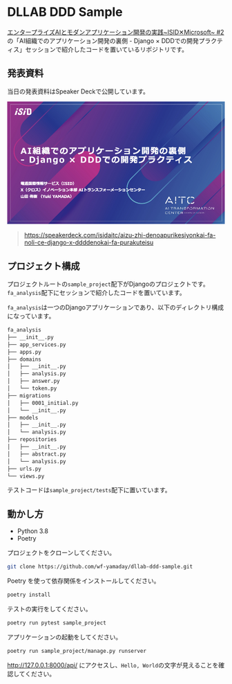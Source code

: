 # DLLAB DDD Sample

[エンタープライズAIとモダンアプリケーション開発の実践~ISID✕Microsoft~ #2](https://dllab.connpass.com/event/259408/)の「AI組織でのアプリケーション開発の裏側 - Django × DDDでの開発プラクティス​」セッションで紹介したコードを置いているリポジトリです。

## 発表資料

当日の発表資料はSpeaker Deckで公開しています。

[![AI組織でのアプリケーション開発の裏側 - Django × DDDでの開発プラクティス](./img/title.png)](https://speakerdeck.com/isidaitc/aizu-zhi-denoapurikesiyonkai-fa-noli-ce-django-x-ddddenokai-fa-purakuteisu)


> https://speakerdeck.com/isidaitc/aizu-zhi-denoapurikesiyonkai-fa-noli-ce-django-x-ddddenokai-fa-purakuteisu

## プロジェクト構成

プロジェクトルートの`sample_project`配下がDjangoのプロジェクトです。  
`fa_analysis`配下にセッションで紹介したコードを置いています。

`fa_analysis`は一つのDjangoアプリケーションであり、以下のディレクトリ構成になっています。

```sh
fa_analysis
├── __init__.py
├── app_services.py
├── apps.py
├── domains
│   ├── __init__.py
│   ├── analysis.py
│   ├── answer.py
│   └── token.py
├── migrations
│   ├── 0001_initial.py
│   └── __init__.py
├── models
│   ├── __init__.py
│   └── analysis.py
├── repositories
│   ├── __init__.py
│   ├── abstract.py
│   └── analysis.py
├── urls.py
└── views.py
```

テストコードは`sample_project/tests`配下に置いています。

## 動かし方

- Python 3.8
- Poetry

プロジェクトをクローンしてください。

```sh
git clone https://github.com/wf-yamaday/dllab-ddd-sample.git
```

Poetry を使って依存関係をインストールしてください。

```sh
poetry install
```

テストの実行をしてください。

```sh
poetry run pytest sample_project
```

アプリケーションの起動をしてください。

```sh
poetry run sample_project/manage.py runserver
```

http://127.0.0.1:8000/api/ にアクセスし、`Hello, World`の文字が見えることを確認してください。

